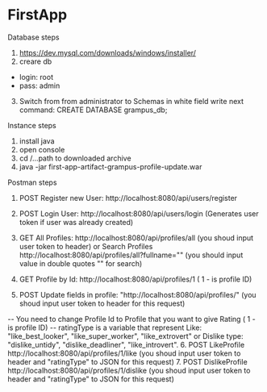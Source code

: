 # FirstApp

Database steps
1. https://dev.mysql.com/downloads/windows/installer/
2. creare db

 - login: root
 - pass: admin
  
3. Switch from from administrator to Schemas
   in white field write next command:
   CREATE DATABASE grampus_db;

Instance steps
1. install java
2. open console
3. cd /...path to downloaded archive
4. java -jar first-app-artifact-grampus-profile-update.war

Postman steps
1. POST Register new User:  http://localhost:8080/api/users/register
2. POST Login User:  http://localhost:8080/api/users/login  (Generates user token if user was already created)

3. GET All Profiles: http://localhost:8080/api/profiles/all  (you shoud input user token to header)
   or Search Profiles http://localhost:8080/api/profiles/all?fullname="" (you should input value in double quotes "" for search)
4. GET Profile by Id: http://localhost:8080/api/profiles/1    ( 1 - is profile ID)   
5. POST Update fields in profile: "http://localhost:8080/api/profiles/" (you shoud input user token to header for this request)

 -- You need to change Profile Id to Profile that you want to give Rating ( 1 - is profile ID)
 -- ratingType is a variable that represent Like: "like_best_looker", "like_super_worker", "like_extrovert"
    or Dislike type: "dislike_untidy", "dislike_deadliner", "like_introvert".
6. POST LikeProfile  http://localhost:8080/api/profiles/1/like (you shoud input user token to header and "ratingType" to JSON for this request)
7. POST DislikeProfile http://localhost:8080/api/profiles/1/dislike (you shoud input user token to header and "ratingType" to JSON for this request)









